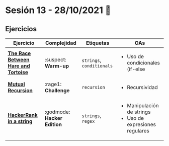# Sesión 13 - 28/10/2021 🎃

## Ejercicios

| Ejercicio                                                        | Complejidad                    | Etiquetas                    | OAs                                                                               |
| ---------------------------------------------------------------- | ------------------------------ | ---------------------------- | --------------------------------------------------------------------------------- |
| [**The Race Between Hare and Tortoise**](exercises/hare-and-tortoise/README.md) | :suspect: **Warm-up** | `strings`, `conditionals` | <ul><li> Uso de condicionales (if-else | switch | operador ternario) </li><li> Manipulación de strings </li></ul>  |
| [**Mutual Recursion**](exercises/mutual-recursion/README.md) | :rage1: **Challenge** | `recursion` | <ul><li>Recursividad</li></ul>  |
| [**HackerRank in a string**](exercises/hackerrank-in-a-string/README.md) | :godmode: **Hacker Edition** | `strings`, `regex` | <ul><li> Manipulación de strings </li><li>Uso de expresiones regulares</li></ul>  |
